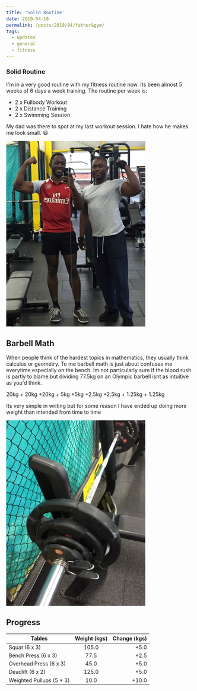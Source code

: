 ```yaml
---
title: 'Solid Routine'
date: 2019-04-18
permalink: /posts/2019/04/father&gym/
tags:
  - updates
  - general
  - fitness
---
```


### Solid Routine
I'm in a very good routine with my fitness routine now. Its been almost 5 weeks of 6 days a week training. The routine per week is:
- 2 x Fullbody Workout
- 2 x Distance Training
- 2 x Swimming Session

My dad was there to spot at my last workout session. I hate how he makes me look small. :laughing:

<img src="/images/father2.jpg" alt="father" height="500"/>

## Barbell Math
When people think of the hardest topics in mathematics, they usually think calculus or geometry. To me barbell
math is just about confuses me everytime especially on the bench. Im not particularly sure if the blood rush is partly to 
blame but dividing 77.5kg on an Olympic barbell isnt as intuitive as you'd think. 

20kg + 20kg +20kg + 5kg +5kg +2.5kg +2.5kg + 1.25kg + 1.25kg

Its very simple in writing but for some reason I have ended up doing more weight than intended from time to time

<img src="/images/barbellmath.jpg" alt="barbellmath" height="500"/>

## Progress
| Tables        | Weight (kgs)        |Change (kgs) |
| ------------- |:-------------:| -----:|
| Squat (6 x 3)    | 105.0 | +5.0 |
| Bench Press (6 x 3)   | 77.5     |   +2.5 |
| Overhead Press (6 x 3) | 45.0      |    +5.0 |
| Deadlift (6 x 2) | 125.0    |   +5.0 |
| Weighted Pullups (5 * 3) | 10.0     |    +10.0 |
